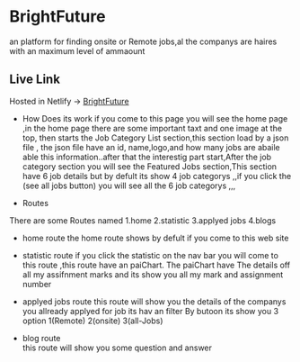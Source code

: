 # BrightFuture

an platform for finding onsite or Remote jobs,al the companys are haires with  an maximum level of ammaount

## Live Link
Hosted in Netlify -> [BrightFuture](https://tanvir-ass-9.netlify.app)


* How Does its work
if you come to this page you will see the home page ,in the home page there are some important taxt and one image at the top, then starts the Job Category List section,this section load by a json file , the json file have an id, name,logo,and how many jobs are abaile able this information..after that the interestig part start,After the job category section you will see the Featured Jobs section,This section have 6 job details but by defult its show 4 job categorys ,,if you click the (see all jobs button) you will see all the 6 job categorys ,,,

* Routes

There are some Routes named 
1.home
2.statistic
3.applyed jobs
4.blogs

* home route
the home route shows by defult if you come to this web site 

* statistic route
if you click the statistic on the nav bar you will come to this route ,this route have an paiChart. The paiChart have The details off all my assifnment marks and its show you all my mark and assignment number

* applyed jobs  route
this route will show you the details of  the companys you allready applyed for job
its hav an filter By butoon its show you 3 option 
1(Remote)
2(onsite)
3(all-Jobs)

* blog route  
this route will show you some question and answer

